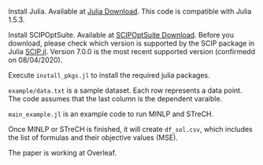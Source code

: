Install Julia. Available at [Julia Download](https://julialang.org/downloads/). This code is compatible with Julia 1.5.3.

Install SCIPOptSuite. Available at [SCIPOptSuite Download](https://www.scipopt.org/index.php#download). 
Before you download, please check which version is supported by the SCIP package in Julia [SCIP.jl](https://github.com/scipopt/SCIP.jl).
Version 7.0.0 is the most recent supported version (confirmedd on 08/04/2020).

Execute `install_pkgs.jl` to install the required julia packages.

`example/data.txt` is a sample dataset. Each row represents a data point. The code assumes that the last column is the dependent varaible.

`main_example.jl` is an example code to run MINLP and STreCH. 

Once MINLP or STreCH is finished, it will create `df_sol.csv`, which includes the list of formulas and their objective values (MSE).

The paper is working at Overleaf.

